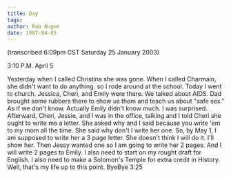 ```yaml
---
title: Day
tags: 
author: Rob Nugen
date: 1987-04-05
---
```


<p class=note>(transcribed 6:09pm CST Saturday 25 January 2003)</p>

<p class=date>3:10 P.M. April 5</p>

<p>Yesterday when I called Christina she was gone.  When I called
Charmain, she didn't want to do anything.  so I rode around at the
school.  Today I went to church.  Jessica, Cheri, and Emily were
there. We talked about AIDS.  Dad brought some rubbers there to show
us them and teach us about "safe sex."  As if we don't know.  Actually
Emily didn't know much. I was surprised.  Afterward, Cheri, Jessie,
and I was in the office, talking and I told Cheri she ought to write
me a letter.  She asked why and I said because you write 'em to my mom
all the time.  She said why don't I write her one.  So, by May 1, I am
supposed to write her a 3 page letter.  She doesn't think I will do
it.  I'll show her.  Then Jessy wanted one so I am going to write her
2 pages.  And I will write 2 pages to Emily.  I also need to start on
my rought draft for English.  I also need to make a Solomon's Temple
for extra credit in History.  Well, that's my life up to this point.
ByeBye 3:25</p>
